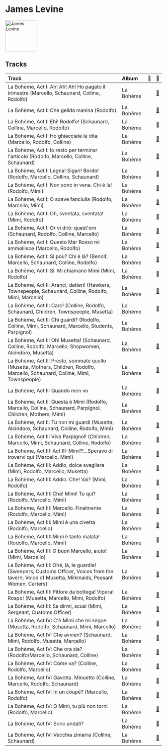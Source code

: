 
# James Levine


<img src="https://i.scdn.co/image/07f25551ca228cb0d66d65eb5091b92417685188" alt="James Levine" width="100" />

## Tracks

| Track                                                                                                                                             | Album     | 💚   | 🔗                                                          |
|:--------------------------------------------------------------------------------------------------------------------------------------------------|:----------|:----|:-----------------------------------------------------------|
| La Bohème, Act I: Ah! Ah! Ah! Ho pagato il trimestre (Marcello, Schaunard, Colline, Rodolfo)                                                      | La Bohème |     | [🔗](https://open.spotify.com/track/0cjuxxHrxS5aB1arkGgBaO) |
| La Bohème, Act I: Che gelida manina (Rodolfo)                                                                                                     | La Bohème |     | [🔗](https://open.spotify.com/track/2Wi4qTz0ewIE9PKVzBC8Pj) |
| La Bohème, Act I: Ehi! Rodolfo! (Schaunard, Colline, Marcello, Rodolfo)                                                                           | La Bohème |     | [🔗](https://open.spotify.com/track/6CbwvT6paT2Latbc28FDZB) |
| La Bohème, Act I: Ho ghiacciate le dita (Marcello, Rodolfo, Colline)                                                                              | La Bohème |     | [🔗](https://open.spotify.com/track/0p2VEWGZ7ytqq9xFRYRHYb) |
| La Bohème, Act I: Io resto per terminar l'articolo (Rodolfo, Marcello, Colline, Schaunard)                                                        | La Bohème |     | [🔗](https://open.spotify.com/track/1OYNrBg2E9WnquOzT2oOcj) |
| La Bohème, Act I: Legna! Sigari! Bordo! (Rodolfo, Marcello, Colline, Schaunard)                                                                   | La Bohème |     | [🔗](https://open.spotify.com/track/79QUi5ZS5FCdBAfT0KDZUh) |
| La Bohème, Act I: Non sono in vena. Chi è là! (Rodolfo, Mimi)                                                                                     | La Bohème |     | [🔗](https://open.spotify.com/track/5AzL0P4MfJpHMfeCNDQky0) |
| La Bohème, Act I: O soave fanciulla (Rodolfo, Marcello, Mimì)                                                                                     | La Bohème |     | [🔗](https://open.spotify.com/track/1eSuYeP1o2Gtf0rgWQedKP) |
| La Bohème, Act I: Oh, sventata, sventata! (Mimì, Rodolfo)                                                                                         | La Bohème |     | [🔗](https://open.spotify.com/track/3qdpStl2AaLkuTB5eis9yw) |
| La Bohème, Act I: Or vi dirò: quest'oro (Schaunard, Rodolfo, Colline, Marcello)                                                                   | La Bohème |     | [🔗](https://open.spotify.com/track/4EZRMyE2gBBRcwzpxB6Ndr) |
| La Bohème, Act I: Questo Mar Rosso mi ammollisce (Marcello, Rodolfo)                                                                              | La Bohème |     | [🔗](https://open.spotify.com/track/3uYGL1Mq92uBHt6pDoL3RH) |
| La Bohème, Act I: Si poù? Chi è là? (Benoît, Marcello, Schaunard, Colline, Rodolfo)                                                               | La Bohème |     | [🔗](https://open.spotify.com/track/5qqZtXXC021MvAGIVMFOIG) |
| La Bohème, Act I: Sì. Mi chiamano Mimì (Mimì, Rodolfo)                                                                                            | La Bohème |     | [🔗](https://open.spotify.com/track/19GcQJHwN0Oen1Yu0awv5e) |
| La Bohème, Act II: Aranci, datteri! (Hawkers, Townspeople, Schaunard, Colline, Rodolfo, Mimì, Marcello)                                           | La Bohème |     | [🔗](https://open.spotify.com/track/17MfUBDYisxb0ne8F6LGyZ) |
| La Bohème, Act II: Caro! (Colline, Rodolfo, Schaunard, Children, Townspeople, Musetta)                                                            | La Bohème |     | [🔗](https://open.spotify.com/track/2Lv0KVUf919O66BnJ4FADA) |
| La Bohème, Act II: Chi guardi? (Rodolfo, Colline, Mimì, Schaunard, Marcello, Students, Parpignol)                                                 | La Bohème |     | [🔗](https://open.spotify.com/track/3vsBdFeXh8VTk8LqILDlbp) |
| La Bohème, Act II: Oh! Musetta! (Schaunard, Colline, Rodolfo, Marcello, Shopwomen, Alcindoro, Musetta)                                            | La Bohème |     | [🔗](https://open.spotify.com/track/0HIv2mLCBv7T2eVaC6sYXB) |
| La Bohème, Act II: Presto, sommate quello (Musetta, Mothers, Children, Rodolfo, Marcello, Schaunard, Colline, Mimì, Townspeople)                  | La Bohème |     | [🔗](https://open.spotify.com/track/1vpZy1lEMPelFLI0VudAmJ) |
| La Bohème, Act II: Quando men vo                                                                                                                  | La Bohème |     | [🔗](https://open.spotify.com/track/0zL47m9gJL0uKAstwiaG7o) |
| La Bohème, Act II: Questa è Mimì (Rodolfo, Marcello, Colline, Schaunard, Parpignol, Children, Mothers, Mimì)                                      | La Bohème |     | [🔗](https://open.spotify.com/track/0yVs1UbsSy4or1lpNcTc2H) |
| La Bohème, Act II: Tu non mi guardi (Musetta, Alcindoro, Schaunard, Colline, Rodolfo, Mimì)                                                       | La Bohème |     | [🔗](https://open.spotify.com/track/0eFkn2oBhdNa4xLbs5BFOc) |
| La Bohème, Act II: Viva Parpignol! (Children, Marcello, Mimì, Schaunard, Colline, Rodolfo)                                                        | La Bohème |     | [🔗](https://open.spotify.com/track/6PwFDhSwqubs4X0leCfOFF) |
| La Bohème, Act III: Act III: Mimì?!...Speravo di trovarvi qui (Marcello, Mimì)                                                                    | La Bohème |     | [🔗](https://open.spotify.com/track/3tJlLgUddyune4ua9z4oS4) |
| La Bohème, Act III: Addio, dolce svegliare (Mimì, Rodolfo, Marcello, Musetta)                                                                     | La Bohème |     | [🔗](https://open.spotify.com/track/1jyARnUHLWrbhuqd5a6eqS) |
| La Bohème, Act III: Addio. Che! Vai? (Mimì, Rodolfo)                                                                                              | La Bohème |     | [🔗](https://open.spotify.com/track/1z0uXfhmAUqxfXM95Huo96) |
| La Bohème, Act III: Che! Mimì! Tu qui? (Rodolfo, Marcello, Mimì)                                                                                  | La Bohème |     | [🔗](https://open.spotify.com/track/2VETcfxzfQZUtdpqXHzKme) |
| La Bohème, Act III: Marcello. Finalmente (Rodolfo, Marcello, Mimì)                                                                                | La Bohème |     | [🔗](https://open.spotify.com/track/7FBfE7YWGlo90VchoL9xjL) |
| La Bohème, Act III: Mimi è una civetta (Rodolfo, Marcello)                                                                                        | La Bohème |     | [🔗](https://open.spotify.com/track/4K717xmjl2JUal7BWRQ2ut) |
| La Bohème, Act III: Mimì è tanto malata! (Rodolfo, Marcello, Mimì)                                                                                | La Bohème |     | [🔗](https://open.spotify.com/track/5ADVe2kodv0w0ZonEV3ucR) |
| La Bohème, Act III: O buon Marcello, aiuto! (Mimì, Marcello)                                                                                      | La Bohème |     | [🔗](https://open.spotify.com/track/3fLYwN0HqKYJYa16lONnhL) |
| La Bohème, Act III: Ohé, là, le guardie! (Sweepers, Customs Officer, Voices from the tavern, Voice of Musetta, Milkmaids, Peasant Women, Carters) | La Bohème |     | [🔗](https://open.spotify.com/track/6y7lChXFyfnPuulriixC5M) |
| La Bohème, Act III: Pittore da bottega! Vipera! Rospo! (Musetta, Marcello, Mimì, Rodolfo)                                                         | La Bohème |     | [🔗](https://open.spotify.com/track/7JnJfQuGmFsMKERauRBN6U) |
| La Bohème, Act III: Sa dirmi, scusi (Mimì, Sergeant, Customs Officer)                                                                             | La Bohème |     | [🔗](https://open.spotify.com/track/1NxMsy4tBLsXRCh9JWFQtV) |
| La Bohème, Act IV: C'è Mimì che mi segue (Musetta, Rodolfo, Schaunard, Mimì, Marcello)                                                            | La Bohème |     | [🔗](https://open.spotify.com/track/0VmWO1EvFdkTvWIFxRveyH) |
| La Bohème, Act IV: Che avvien? (Schaunard, Mimì, Rodolfo, Musetta, Marcello)                                                                      | La Bohème |     | [🔗](https://open.spotify.com/track/7vi7H0oPWtiLRHHnsKUAoF) |
| La Bohème, Act IV: Che ora sia? (Rodolfo/Marcello, Schaunard, Colline)                                                                            | La Bohème |     | [🔗](https://open.spotify.com/track/7HaoK4tjIHtgK4uvljI1yE) |
| La Bohème, Act IV: Come va? (Colline, Rodolfo, Marcello)                                                                                          | La Bohème |     | [🔗](https://open.spotify.com/track/3FbDAVSuItwkdYGzUg26zd) |
| La Bohème, Act IV: Gavotta. Minuetto (Colline, Marcello, Rodolfo, Schaunard)                                                                      | La Bohème |     | [🔗](https://open.spotify.com/track/7qE5CSFo8Fbyn6bbyy7wQw) |
| La Bohème, Act IV: In un coupé? (Marcello, Rodolfo)                                                                                               | La Bohème |     | [🔗](https://open.spotify.com/track/5qceu5qMhzpljkdftS9wFK) |
| La Bohème, Act IV: O Mimì, tu più non torni (Rodolfo, Marcello)                                                                                   | La Bohème |     | [🔗](https://open.spotify.com/track/3L8kkGKJzRyFRlf2VG0XFZ) |
| La Bohème, Act IV: Sono andati?                                                                                                                   | La Bohème |     | [🔗](https://open.spotify.com/track/01IXjtdOpKjPIxpXXBZOgG) |
| La Bohème, Act IV: Vecchia zimarra (Colline, Schaunard)                                                                                           | La Bohème |     | [🔗](https://open.spotify.com/track/3b0X9PD3WA9SpLrG0wikcL) |